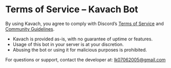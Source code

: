 # Terms of Service – Kavach Bot

By using Kavach, you agree to comply with Discord’s [Terms of Service](https://discord.com/terms) and [Community Guidelines](https://discord.com/guidelines).

- Kavach is provided as-is, with no guarantee of uptime or features.
- Usage of this bot in your server is at your discretion.
- Abusing the bot or using it for malicious purposes is prohibited.

For questions or support, contact the developer at: lk07062005@gmail.com
